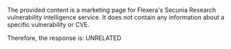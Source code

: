 The provided content is a marketing page for Flexera's Secunia Research vulnerability intelligence service. It does not contain any information about a specific vulnerability or CVE.

Therefore, the response is: UNRELATED